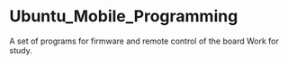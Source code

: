 # Ubuntu_Mobile_Programming
А set of programs for firmware and remote control of the board
Work for study.
